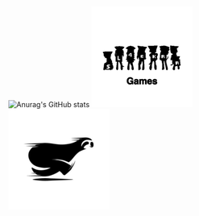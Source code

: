 ![Anurag's GitHub stats](https://github-readme-stats.vercel.app/api?username=ublockedslackrr&show_icons=true&theme=dracula)
![hello](https://github.com/ublockedslackrr/ublockedslackrr/blob/main/1.png?raw=true)
![hello](https://github.com/ublockedslackrr/ublockedslackrr/blob/main/2.png?raw=true)
